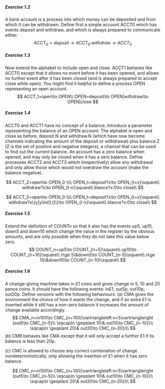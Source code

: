 ##### Exercise 1.2  

A bank account is a process into which money can be deposited and from which it can be withdrawn. Define first a simple account ACCT0 which has events deposit and withdraw, and which is always prepared to communicate either.
$$
ACCT_0=deposit\to ACCT_0 \square withdraw\to ACCT_0
$$

##### Exercise 1.3

Now extend the alphabet to include open and close. ACCT1 behaves like ACCT0 except that it allows no event before it has been opened, and allows no further event after it has been closed (and is always prepared to accept close while open). You might find it helpful to define a process OPEN representing an open account.
$$
ACCT_1=open\to OPEN\\
OPEN=deposit\to OPEN|withdraw\to OPEN|close
$$

##### Exercise 1.4

ACCT0 and ACCT1 have no concept of a balance. Introduce a parameter representing the balance of an OPEN account. The alphabet is open and close as before, deposit.N and withdraw.N (which have now become channels indicating the amount of the deposit or withdrawal) plus balance.Z (Z is the set of positive and negative integers), a channel that can be used to find out the current balance. An account has a zero balance when opened, and may only be closed when it has a zero balance. Define processes ACCT2 and ACCT3 which (respectively) allow any withdrawal and only allow those which would not overdraw the account (make the balance negative).

$$
ACCT_2=open\to OPEN_0
\\\\
OPEN_t=deposit?x\to OPEN_{t+x}\square\\
withdraw?x\to OPEN_{t-x}\square\\
blance?x:0\to close\\
$$

$$
ACCT_3=open\to OPEN_0
\\\\
OPEN_t=deposit?x\to OPEN_{t+x}\square\\
withdraw?x\{y|y\in(0,t]\}\to OPEN_{t-x}\square\\
blance?x:0\to close\\
$$

##### Exercise 1.5

Extend the definition of COUNTn so that it also has the events up5, up10, down5 and down10 which change the value in the register by the obvious amounts, and are only possible when they do not take this value below zero.
$$
COUNT_n=up5\to COUNT_{n+5}\square\\
up10\to COUNT_{n+10}\square\\
n\ge 5\&down5\to COUNT_{n-5}\square\\
n\ge 10\&down10\to COUNT_{n-10}\square\\
$$

##### Exercise 1.6

A change-giving machine takes in £1 coins and gives change in 5, 10 and 20 pence coins. It should have the following events: in£1, out5p, out10p, out20p. Define versions with the following behaviours:
(a) CMA gives the environment the choice of how it wants the change, and if an extra £1 is inserted while it still has a non-zero balance it increases the amount of change available accordingly.
$$
CMA_n=in100\to CMC_{n+100}\vartriangleleft n<5\vartriangleright (out5\to CMC_{n-5}\\
\sqcap(n \geqslant 10\& out10\to CMC_{n-10})\\
\sqcap(n \geqslant 20\& out20\to CMC_{n-20})\\
$$
(b) CMB behaves like CMA except that it will only accept a further £1 if its balance is less than 20p.

(c) CMC is allowed to choose any correct combination of change nondeterministically, only allowing the insertion of £1 when it has zero balance.

$$
CMC_n=in100\to CMC_{n+100}\vartriangleleft n<5\vartriangleright (out5\to CMC_{n-5}\\
\sqcap(n \geqslant 10\& out10\to CMC_{n-10})\\
\sqcap(n \geqslant 20\& out20\to CMC_{n-20})\\
$$



